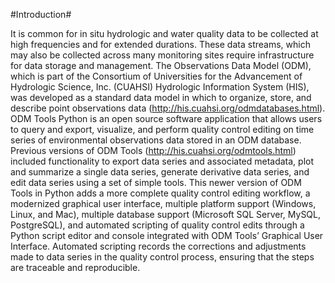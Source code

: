 #Introduction#

It is common for in situ hydrologic and water quality data to be collected at high frequencies and for extended durations. These data streams, which may also be collected across many monitoring sites require infrastructure for data storage and management. The Observations Data Model (ODM), which is part of the Consortium of Universities for the Advancement of Hydrologic Science, Inc. (CUAHSI) Hydrologic Information System (HIS), was developed as a standard data model in which to organize, store, and describe point observations data (http://his.cuahsi.org/odmdatabases.html). ODM Tools Python is an open source software application that allows users to query and export, visualize, and perform quality control editing on time series of environmental observations data stored in an ODM database. Previous versions of ODM Tools (http://his.cuahsi.org/odmtools.html) included functionality to export data series and associated metadata, plot and summarize a single data series, generate derivative data series, and edit data series using a set of simple tools. This newer version of ODM Tools in Python adds a more complete quality control editing workflow, a modernized graphical user interface, multiple platform support (Windows, Linux, and Mac), multiple database support (Microsoft SQL Server, MySQL, PostgreSQL), and automated scripting of quality control edits through a Python script editor and console integrated with ODM Tools’ Graphical User Interface. Automated scripting records the corrections and adjustments made to data series in the quality control process, ensuring that the steps are traceable and reproducible.